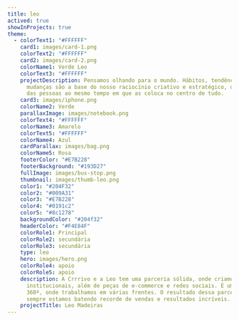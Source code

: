 ```yaml
---
title: leo
actived: true
showInProjects: true
theme:
  - colorText1: "#FFFFFF"
    card1: images/card-1.png
    colorText2: "#FFFFFF"
    card2: images/card-2.png
    colorName1: Verde Leo
    colorText3: "#FFFFFF"
    projectDescription: Pensamos olhando para o mundo. Hábitos, tendências e
      mudanças são a base do nosso raciocínio criativo e estratégico, que parte
      das pessoas ao mesmo tempo em que as coloca no centro de tudo.
    card3: images/iphone.png
    colorName2: Verde
    parallaxImage: images/notebook.png
    colorText4: "#FFFFFF"
    colorName3: Amarelo
    colorText5: "#FFFFFF"
    colorName4: Azul
    cardParallax: images/bag.png
    colorName5: Rosa
    footerColor: "#E7B228"
    footerBackground: "#193D27"
    fullImage: images/bus-stop.png
    thumbnail: images/thumb-leo.png
    color1: "#204F32"
    color2: "#009A31"
    color3: "#E7B228"
    color4: "#0191c2"
    color5: "#8c1278"
    backgroundColor: "#204f32"
    headerColor: "#F4E84F"
    colorRole1: Principal
    colorRole2: secundária
    colorRole3: secundária
    type: leo
    hero: images/hero.png
    colorRole4: apoio
    colorRole5: apoio
    description: A Crrrivo e a Leo tem uma parceria sólida, onde criamos campanhas
      institucionais, além de peças de e-commerce e redes sociais. É um projeto
      360º, onde trabalhamos em várias frentes. O resultado dessa parceria é que
      sempre estamos batendo recorde de vendas e resultados incríveis.
    projectTitle: Leo Madeiras
---
```

